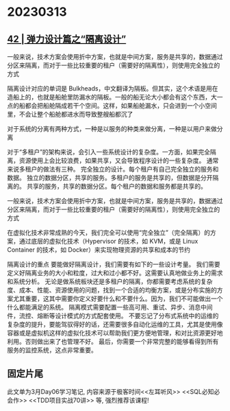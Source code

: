 # 20230313

## [42 | 弹力设计篇之“隔离设计”](chrome-extension://bobidkladfnoamglfgpnllbkhjlhjlfb/index.html)

一般来说，技术方案会使用折中方案，也就是中间方案，服务是共享的，数据通过分区来隔离，而对于一些比较重要的租户（需要好的隔离性），则使用完全独立的方式

隔离设计对应的单词是 Bulkheads，中文翻译为隔板。但其实，这个术语是用在造船上的，也就是船舱里防漏水的隔板。一般的船无论大小都会有这个东西，大一点的船都会把船舱隔成若干个空间。这样，如果船舱漏水，只会进到一个小空间里，不会让整个船舱都进水而导致整艘船都沉了

对于系统的分离有两种方式，一种是以服务的种类来做分离，一种是以用户来做分离

对于“多租户”的架构来说，会引入一些系统设计的复杂度。一方面，如果完全隔离，资源使用上会比较浪费，如果共享，又会导致程序设计的一些复杂度。 通常来说多租户的做法有三种。 完全独立的设计。每个租户有自己完全独立的服务和数据。 独立的数据分区，共享的服务。多租户的服务是共享的，但数据是分开隔离的。 共享的服务，共享的数据分区。每个租户的数据和服务都是共享的。

一般来说，技术方案会使用折中方案，也就是中间方案，服务是共享的，数据通过分区来隔离，而对于一些比较重要的租户（需要好的隔离性），则使用完全独立的方式

在虚拟化技术非常成熟的今天，我们完全可以使用“完全独立”（完全隔离）的方案，通过底层的虚拟化技术（Hypervisor 的技术，如 KVM，或是 Linux Container 的技术，如 Docker）来实现物理资源的共享和成本的节约

隔离设计的重点 要能做好隔离设计，我们需要有如下的一些设计考量。 我们需要定义好隔离业务的大小和粒度，过大和过小都不好。这需要认真地做业务上的需求和系统分析。 无论是做系统板块还是多租户的隔离，你都需要考虑系统的复杂度、成本、性能、资源使用的问题，找到一个合适的均衡方案，或是分布实施的方案尤其重要，这其中需要你定义好要什么和不要什么。因为，我们不可能做出一个什么都能满足的系统。 隔离模式需要配置一些高可用、重试、异步、消息中间件，流控、熔断等设计模式的方式配套使用。 不要忘记了分布式系统中的运维的复杂度的提升，要能驾驭得好的话，还需要很多自动化运维的工具，尤其是使用像容器或是虚拟机这样的虚拟化技术可以帮助我们更方便地管理，和对比资源更好地利用。否则做出来了也管理不好。 最后，你需要一个非常完整的能够看得到所有服务的监控系统，这点非常重要。


## 固定片尾

此文单为3月Day06学习笔记, 内容来源于极客时间<<左耳听风>> <<SQL必知必会作>> <<TDD项目实战70讲>> 等, 强烈推荐该课程!